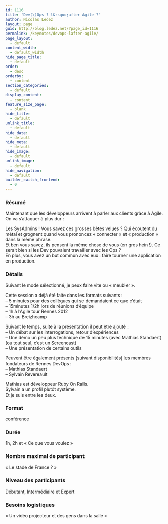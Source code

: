 ```yaml
---
id: 1116
title: 'Dev(\)Ops ? l&rsquo;after Agile ?'
author: Nicolas Ledez
layout: page
guid: http://blog.ledez.net/?page_id=1116
permalink: /keynotes/devops-lafter-agile/
page_layout:
  - default
content_width:
  - default_width
hide_page_title:
  - default
order:
  - desc
orderby:
  - content
section_categories:
  - default
display_content:
  - content
feature_size_page:
  - blank
hide_title:
  - default
unlink_title:
  - default
hide_date:
  - default
hide_meta:
  - default
hide_image:
  - default
unlink_image:
  - default
hide_navigation:
  - default
builder_switch_frontend:
  - 0
---
```

### Résumé

Maintenant que les développeurs arrivent à parler aux clients grâce à Agile. On va s&rsquo;attaquer à plus dur :

Les SysAdmins ! Vous savez ces grosses bêtes velues ? Qui écoutent du métal et grognent quand vous prononcez &laquo;&nbsp;connecter&nbsp;&raquo; et &laquo;&nbsp;production&nbsp;&raquo; dans la même phrase.  
Et ben vous savez, ils pensent la même chose de vous (en gros hein !). Ce serait bien si les Dev pouvaient travailler avec les Ops ?  
En plus, vous avez un but commun avec eux : faire tourner une application en production.

### Détails

Suivant le mode sélectionné, je peux faire vite ou &laquo;&nbsp;meubler&nbsp;&raquo;.

Cette session a déjà été faite dans les formats suivants :  
&#8211; 5 minutes pour des collègues qui se demandaient ce que c&rsquo;était  
&#8211; 15minutes 1/2h lors de réunions d&rsquo;équipe  
&#8211; 1h à l&rsquo;Agile tour Rennes 2012  
&#8211; 3h au Breizhcamp

Suivant le temps, suite à la présentation il peut être ajouté :  
&#8211; Un débat sur les interrogations, retour d&rsquo;expériences  
&#8211; Une démo un peu plus technique de 15 minutes (avec Mathias Standaert) (ou tout seul, c&rsquo;est un Screencast)  
&#8211; Une présentation de certains outils

Peuvent être également présents (suivant disponibilités) les membres fondateurs de Rennes DevOps :  
&#8211; Mathias Standaert  
&#8211; Sylvain Revereault

Mathias est développeur Ruby On Rails.  
Sylvain a un profil plutôt système.  
Et je suis entre les deux.

### Format

conférence

### Durée

1h, 2h et &laquo;&nbsp;Ce que vous voulez&nbsp;&raquo;

### Nombre maximal de participant

&laquo;&nbsp;Le stade de France ?&nbsp;&raquo;

### Niveau des participants

Débutant, Intermédiaire et Expert

### Besoins logistiques

&laquo;&nbsp;Un vidéo projecteur et des gens dans la salle&nbsp;&raquo;

&nbsp;
